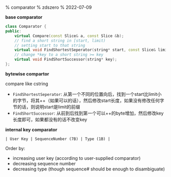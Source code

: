 % comparator
% zdszero
% 2022-07-09

__base comparator__

```cpp
class Comparator {
public:
    virtual Compare(const Slice& a, const Slice &b);
    // find a short string in [start, limit)
    // setting start to that string
    virtual void FindShortestSeperator(string* start, const Slice& limit);
    // change *key to a short string >= key
    virtual void FindShortSuccessor(string* key);
};
```

__bytewise compartor__

compare like cstring

* `FindShortestSeperator`: 从第一个不同的位置向后，找到一个start比limit小的字节，将其++（如果可以的话），然后修改start长度，如果没有修改任何字节的话，则说明start是limit的前缀
* `FindShortSuccessor`: 从前到后找到第一个可以++的byte增加，然后修改key长度即可，如果都没有的话不改变key

__internal key comparator__

```
| User Key | SequenceNumber (7B) | Type (1B) |
```

Order by:

* increasing user key (according to user-supplied comparator)
* decreasing sequence number
* decreasing type (though sequence# should be enough to disambiguate)
